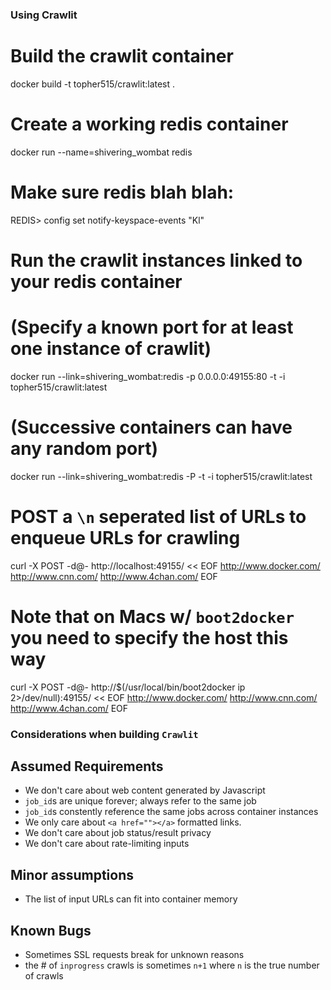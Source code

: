 

### Using Crawlit 

# Build the crawlit container
docker build -t topher515/crawlit:latest .

# Create a working redis container
docker run --name=shivering_wombat redis

# Make sure redis blah blah:
REDIS> config set notify-keyspace-events "Kl"


# Run the crawlit instances linked to your redis container
# (Specify a known port for at least one instance of crawlit)
docker run --link=shivering_wombat:redis -p 0.0.0.0:49155:80 -t -i topher515/crawlit:latest

# (Successive containers can have any random port)
docker run --link=shivering_wombat:redis -P -t -i topher515/crawlit:latest



# POST a `\n` seperated list of URLs to enqueue URLs for crawling
curl -X POST -d@- http://localhost:49155/ << EOF
http://www.docker.com/
http://www.cnn.com/
http://www.4chan.com/
EOF


# Note that on Macs w/ `boot2docker` you need to specify the host this way
curl -X POST -d@- http://$(/usr/local/bin/boot2docker ip 2>/dev/null):49155/ << EOF
http://www.docker.com/
http://www.cnn.com/
http://www.4chan.com/
EOF



### Considerations when building `Crawlit`

## Assumed Requirements
- We don't care about web content generated by Javascript
- `job_id`s are unique forever; always refer to the same job
- `job_id`s constently reference the same jobs across container instances
- We only care about `<a href=""></a>` formatted links.
- We don't care about job status/result privacy
- We don't care about rate-limiting inputs

## Minor assumptions
- The list of input URLs can fit into container memory

## Known Bugs
- Sometimes SSL requests break for unknown reasons
- the # of `inprogress` crawls is sometimes `n+1` where `n` is the true number of crawls






